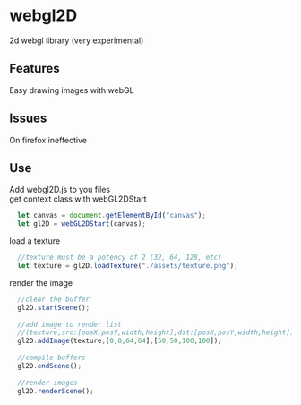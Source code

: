 # webgl2D
2d webgl library (very experimental)
<br>
## Features
Easy drawing images with webGL<br>

## Issues
On firefox ineffective<br>

## Use
Add webgl2D.js to you files<br>
get context class with webGL2DStart<br>
````js
  let canvas = document.getElementById("canvas");
  let gl2D = webGL2DStart(canvas);
````
load a texture<br>
````js
  //texture must be a potency of 2 (32, 64, 128, etc)
  let texture = gl2D.loadTexture("./assets/texture.png");
````
render the image<br>
````js
  //clear the buffer
  gl2D.startScene();
  
  //add image to render list
  //(texture,src:[posX,posY,width,height],dst:[posX,posY,width,height])
  gl2D.addImage(texture,[0,0,64,64],[50,50,100,100]);
  
  //compile buffers
  gl2D.endScene();
  
  //render images
  gl2D.renderScene();
````
